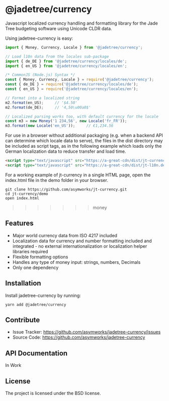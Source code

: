 @jadetree/currency
==================

Javascript localized currency handling and formatting library for the Jade Tree
budgeting software using Unicode CLDR data.

Using jadetree-currency is easy:

```javascript
import { Money, Currency, Locale } from '@jadetree/currency';

// Load l10n data from the locales sub-package
import { de_DE } from '@jadetree/currency/locales/de';
import { en_US } from '@jadetree/currency/locales/en';

/* CommonJS (Node.js) Syntax */
const { Money, Currency, Locale } = require('@jadetree/currency');
const { de_DE } = require('@jadetree/currency/locales/de');
const { en_US } = require('@jadetree/currency/locales/en');

// Format into a localized string
m2.format(en_US);     // '$4.50'
m2.format(de_DE);     // '4,50\u00a0$'

// Localized parsing works too, with default currency for the locale
const m3 = new Money('1 234,56', new Locale('fr_FR'));
m3.format(new Locale('en_US'));     // €1,234.56
```

For use in a browser without additional packaging (e.g. when a backend API can
determine which locale data to serve), the files in the dist directory may be
included as script tags, as in the following example which loads only the
German localization data to reduce transfer and load time.

```html
<script type="text/javascript" src="https://a-great-cdn/dist/jt-currency.min.js"></script>
<script type="text/javascript" src="https://a-great-cdn/dist/jt-l10n.de.js"></script>
```

For a working example of jt-currency in a single HTML page, open the index.html
file in the demo folder in your browser.

```shell
git clone https://github.com/asymworks/jt-currency.git
cd jt-currency/demo
open index.html
```
>>>>>>> money

Features
--------

- Major world currency data from ISO 4217 included
- Localization data for currency and number formatting included and integrated -
no external internationalization or localization helper libraries required
- Flexible formatting options
- Handles any type of money input: strings, numbers, Decimals
- Only one dependency

Installation
------------

Install jadetree-currency by running:

```shell
yarn add @jadetree/currency
```

Contribute
----------

- Issue Tracker: https://github.com/asymworks/jadetree-currency/issues
- Source Code: https://github.com/asymworks/jadetree-currency

API Documentation
-----------------

In Work

License
-------

The project is licensed under the BSD license.

